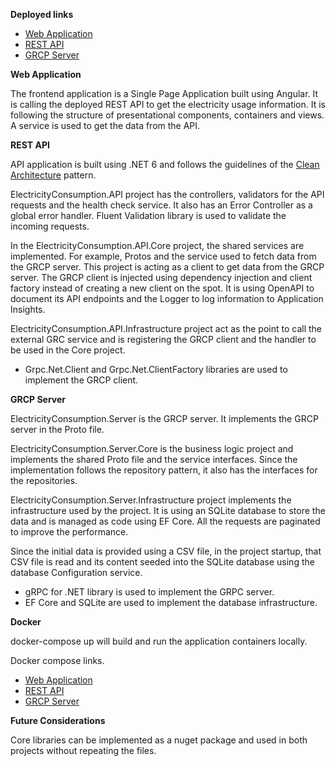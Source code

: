 **Deployed links**

- [Web Application](https://consumptionweb.z6.web.core.windows.net)
- [REST API](https://electricity-consumption-server-as.azurewebsites.net)
- [GRCP Server](https://electricity-consumption-api-as.azurewebsites.net)

**Web Application**

The frontend application is a Single Page Application built using Angular. It is calling the deployed REST API to get the electricity usage information. It is following the structure of presentational components, containers and views. A service is used to get the data from the API.

**REST API**

API application is built using .NET 6 and follows the guidelines of the [Clean Architecture](https://github.com/ardalis/CleanArchitecture) pattern.

ElectricityConsumption.API project has the controllers, validators for the API requests and the health check service. It also has an Error Controller as a global error handler. Fluent Validation library is used to validate the incoming requests.

In the ElectricityConsumption.API.Core project, the shared services are implemented. For example, Protos and the service used to fetch data from the GRCP server. This project is acting as a client to get data from the GRCP server. The GRCP client is injected using dependency injection and client factory instead of creating a new client on the spot. It is using OpenAPI to document its API endpoints and the Logger to log information to Application Insights.

ElectricityConsumption.API.Infrastructure project act as the point to call the external GRC service and is registering the GRCP client and the handler to be used in the Core project. 

- Grpc.Net.Client and Grpc.Net.ClientFactory libraries are used to implement the GRCP client.

**GRCP Server**

ElectricityConsumption.Server is the GRCP server. It implements the GRCP server in the Proto file.

ElectricityConsumption.Server.Core is the business logic project and implements the shared Proto file and the service interfaces. Since the implementation follows the repository pattern, it also has the interfaces for the repositories.

ElectricityConsumption.Server.Infrastructure project implements the infrastructure used by the project. It is using an SQLite database to store the data and is managed as code using EF Core. All the requests are paginated to improve the performance.

Since the initial data is provided using a CSV file, in the project startup, that CSV file is read and its content seeded into the SQLite database using the database Configuration service.

- gRPC for .NET library is used to implement the GRPC server. 
- EF Core and SQLite are used to implement the database infrastructure. 

**Docker**

docker-compose up will build and run the application containers locally.

Docker compose links.

- [Web Application](http://localhost:8000)
- [REST API](http://localhost:8002)
- [GRCP Server](http://localhost:8001)

**Future Considerations**

Core libraries can be implemented as a nuget package and used in both projects without repeating the files.

